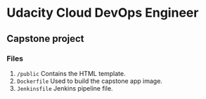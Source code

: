# Udacity Cloud DevOps Engineer
## Capstone project

### Files

1. `/public` Contains the HTML template.
2. `Dockerfile` Used to build the capstone app image.
3. `Jenkinsfile` Jenkins pipeline file.
